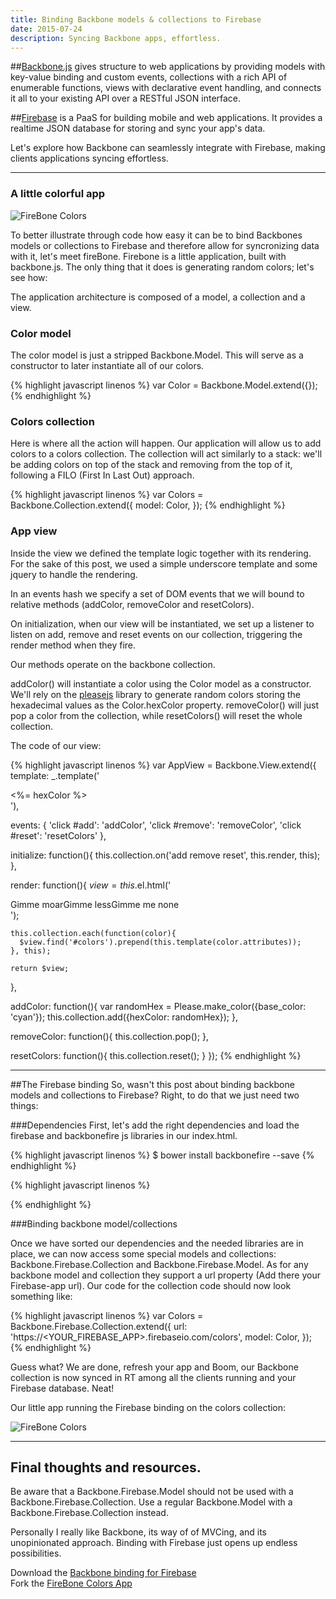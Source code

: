 ```yaml
---
title: Binding Backbone models & collections to Firebase
date: 2015-07-24
description: Syncing Backbone apps, effortless.
---
```


##[Backbone.js](http://backbonejs.org/) gives structure to web applications by providing models with key-value binding and custom events, collections with a rich API of enumerable functions, views with declarative event handling, and connects it all to your existing API over a RESTful JSON interface.

##[Firebase](https://www.firebase.com/) is a PaaS for building mobile and web applications. It provides a realtime JSON database for storing and sync your app's data.

Let's explore how Backbone can seamlessly integrate with Firebase, making clients applications syncing effortless.

***

### A little colorful app

![FireBone Colors](https://raw.githubusercontent.com/nickbalestra/nickbalestra.github.io/master/assets/images/firebone.png)

To better illustrate through code how easy it can be to bind Backbones models or collections to Firebase and therefore allow for syncronizing data with it, let's meet fireBone.
Firebone is a little application, built with backbone.js. The only thing that it does is generating random colors; let's see how:


The application architecture is composed of a model, a collection and a view.

### Color model
The color model is just a stripped Backbone.Model. This will serve as a constructor to later instantiate all of our colors.

{% highlight javascript linenos %}
var Color = Backbone.Model.extend({});
{% endhighlight %}

### Colors collection
Here is where all the action will happen. Our application will allow us to add colors to a colors collection. The collection will act similarly to a stack: we'll be adding colors on top of the stack and removing from the top of it, following a FILO (First In Last Out) approach.

{% highlight javascript linenos %}
var Colors = Backbone.Collection.extend({
  model: Color,
});
{% endhighlight %}

### App view
Inside the view we defined the template logic together with its rendering. For the sake of this post, we used a simple underscore template and some jquery to handle the rendering.

In an events hash we specify a set of DOM events that we will bound to relative methods (addColor, removeColor and resetColors).

On initialization, when our view will be instantiated, we set up a listener to listen on add, remove and reset events on our collection, triggering the render method when they fire.

Our methods operate on the backbone collection.

addColor() will instantiate a color using the Color model as a constructor. We'll rely on the [pleasejs](https://github.com/Fooidge/PleaseJS) library to generate random colors storing the hexadecimal values as the Color.hexColor property. removeColor() will just pop a color from the collection, while resetColors() will reset the whole collection.

The code of our view:

{% highlight javascript linenos %}
var AppView = Backbone.View.extend({
  template: _.template('<div class="row" style="background-color:<%= hexColor %>"><span><%= hexColor %></span></div>'),

  events: {
    'click #add': 'addColor',
    'click #remove': 'removeColor',
    'click #reset': 'resetColors'
  },

  initialize: function(){
    this.collection.on('add remove reset', this.render, this);
  },

  render: function(){
    $view = this.$el.html('<div class="addColor"><span id="add">Gimme moar</span><span id="remove">Gimme less</span><span id="reset">Gimme me none</span></div><div id="colors"></div>');

    this.collection.each(function(color){
      $view.find('#colors').prepend(this.template(color.attributes));
    }, this);

    return $view;
  },

  addColor: function(){
    var randomHex = Please.make_color({base_color: 'cyan'});
    this.collection.add({hexColor: randomHex});
  },

  removeColor: function(){
    this.collection.pop();
  },

  resetColors: function(){
    this.collection.reset();
  }
});
{% endhighlight %}

* * *

##The Firebase binding
So, wasn't this post about binding backbone models and collections to Firebase?  Right, to do that we just need two things:

###Dependencies
First, let's add the right dependencies and load the firebase and backbonefire js libraries in our index.html.

{% highlight javascript linenos %}
$ bower install backbonefire --save
{% endhighlight %}

{% highlight javascript linenos %}
<script src="bower_components/firebase/firebase.js"></script>
<script src="bower_components/backbonefire/dist/backbonefire.js"></script>
{% endhighlight %}

###Binding backbone model/collections

Once we have sorted our dependencies and the needed libraries are in place, we can now access some special models and collections: Backbone.Firebase.Collection and Backbone.Firebase.Model. As for any backbone model and collection they support a url property (Add there your Firebase-app url). Our code for the collection code should now look something like:

{% highlight javascript linenos %}
var Colors = Backbone.Firebase.Collection.extend({
  url: 'https://<YOUR_FIREBASE_APP>.firebaseio.com/colors',
  model: Color,
});
{% endhighlight %}

Guess what? We are done, refresh your app and Boom, our Backbone collection is now synced in RT among all the clients running and your Firebase database. Neat!

Our little app running the Firebase binding on the colors collection:

![FireBone Colors](https://raw.githubusercontent.com/nickbalestra/nickbalestra.github.io/master/assets/images/firebone.gif)

* * *

## Final thoughts and resources.

Be aware that a Backbone.Firebase.Model should not be used with a Backbone.Firebase.Collection. Use a regular Backbone.Model with a Backbone.Firebase.Collection instead.

Personally I really like Backbone, its way of of MVCing, and its unopinionated approach. Binding with Firebase just opens up endless possibilities.

Download the [Backbone binding for Firebase](https://github.com/firebase/backbonefire)<br>
Fork the [FireBone Colors App](https://github.com/nickbalestra/fireBone)
